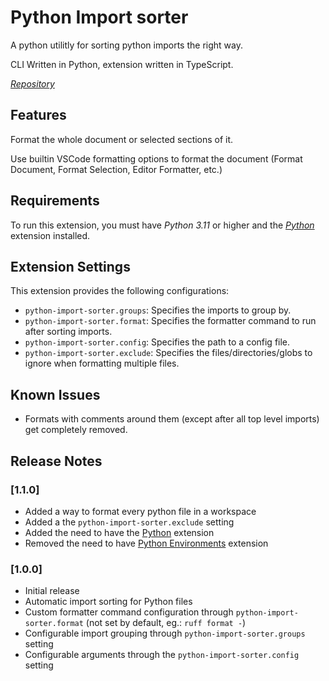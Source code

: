 # Python Import sorter

A python utilitly for sorting python imports the right way.

CLI Written in Python, extension written in TypeScript.

*[Repository](https://github.com/AntiMach/python-import-sorter)*

## Features

Format the whole document or selected sections of it.

Use builtin VSCode formatting options to format the document (Format Document, Format Selection, Editor Formatter, etc.)

## Requirements

To run this extension, you must have *Python 3.11* or higher and the *[Python](https://marketplace.visualstudio.com/items?itemName=ms-python.python)* extension installed.

## Extension Settings

This extension provides the following configurations:

* `python-import-sorter.groups`: Specifies the imports to group by.
* `python-import-sorter.format`: Specifies the formatter command to run after sorting imports.
* `python-import-sorter.config`: Specifies the path to a config file.
* `python-import-sorter.exclude`: Specifies the files/directories/globs to ignore when formatting multiple files.

## Known Issues

- Formats with comments around them (except after all top level imports) get completely removed.

## Release Notes

### [1.1.0]
- Added a way to format every python file in a workspace
- Added a the `python-import-sorter.exclude` setting
- Added the need to have the [Python](https://marketplace.visualstudio.com/items?itemName=ms-python.python) extension
- Removed the need to have [Python Environments](https://marketplace.visualstudio.com/items?itemName=ms-python.vscode-python-envs) extension

### [1.0.0]

- Initial release
- Automatic import sorting for Python files
- Custom formatter command configuration through `python-import-sorter.format` (not set by default, eg.: `ruff format -`)
- Configurable import grouping through `python-import-sorter.groups` setting
- Configurable arguments through the `python-import-sorter.config` setting